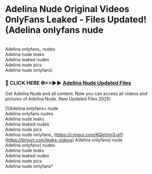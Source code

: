 # Adelina Nude Original Videos 0nlyFans Leaked - Files Updated! (Adelina onlyfans nude<br>
<br>
Adelina onlyfans_ nudes<br>
Adelina nude leaks<br>
Adelina leaked nudes<br>
Adelina nude pics<br>
Adelina nude onlyfans)

<h3>🔴 CLICK HERE 🌐==►► <a href="https://tinyurl.com/leaks-videos" rel="nofollow">Adelina Nude Updated Files</a></h3>

Get Adelina Nude and all content. Now you can access all videos and pictures of Adelina Nude. New Updated Files 2025!

[![Adelina onlyfans+ nude<br>
Adelina onlyfans nudes<br>
Adelina nude leaks<br>
Adelina leaked nudes<br>
Adelina nude pics<br>
Adelina nude onlyfans_
(https://i.imgur.com/KQgVmj3.gif)(https://tinyurl.com/leaks-videos)
Adelina onlyfans) nude<br>
Adelina onlyfans{ nudes<br>
Adelina nude leaks<br>
Adelina leaked nudes<br>
Adelina nude pics<br>
Adelina nude onlyfans*